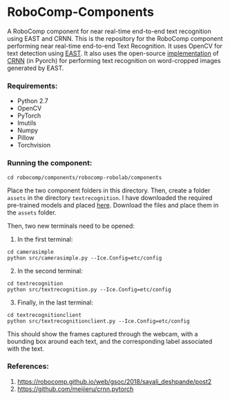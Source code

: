 # RoboComp-Components
A RoboComp component for near real-time end-to-end text recognition using EAST and CRNN.
This is the repository for the RoboComp component performing near real-time end-to-end Text Recognition. It uses OpenCV for text detection using [EAST](https://arxiv.org/abs/1704.03155). It also uses the open-source [implementation](https://github.com/meijieru/crnn.pytorch) of [CRNN](https://arxiv.org/abs/1507.05717) (in Pyorch) for performing text recognition on word-cropped images generated by EAST.

### Requirements:
- Python 2.7
- OpenCV
- PyTorch
- Imutils
- Numpy
- Pillow
- Torchvision

### Running the component:
```
cd robocomp/components/robocomp-robolab/components
```

Place the two component folders in this directory. Then, create a folder `assets` in the directory `textrecognition`. I have downloaded the required pre-trained models and placed [here](https://drive.google.com/drive/folders/1v4yJynd9pyyvO6HcVcfqtrYk9FBHrE71?usp=sharing). Download the files and place them in the `assets` folder.

Then, two new terminals need to be opened:
1. In the first terminal:
```
cd camerasimple
python src/camerasimple.py --Ice.Config=etc/config
```

2. In the second terminal:
```
cd textrecognition
python src/textrecognition.py --Ice.Config=etc/config
```

3. Finally, in the last terminal:
```
cd textrecognitionclient
python src/textrecognitionclient.py --Ice.Config=etc/config
```

This should show the frames captured through the webcam, with a bounding box around each text, and the corresponding label associated with the text.

### References:
1. https://robocomp.github.io/web/gsoc/2018/sayali_deshpande/post2
2. https://github.com/meijieru/crnn.pytorch
